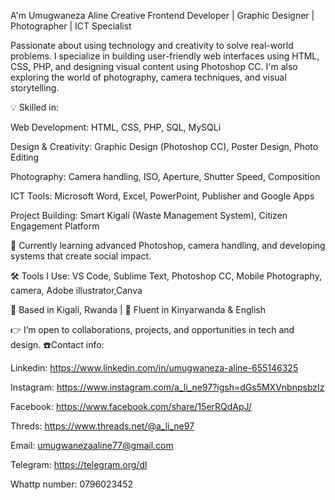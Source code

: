 A'm Umugwaneza Aline
Creative Frontend Developer | Graphic Designer | Photographer | ICT Specialist

Passionate about using technology and creativity to solve real-world problems. I specialize in building user-friendly web interfaces using HTML, CSS, PHP, and designing visual content using Photoshop CC. I'm also exploring the world of photography, camera techniques, and visual storytelling.

💡 Skilled in:

Web Development: HTML, CSS, PHP, SQL, MySQLi

Design & Creativity: Graphic Design (Photoshop CC), Poster Design, Photo Editing

Photography: Camera handling, ISO, Aperture, Shutter Speed, Composition

ICT Tools: Microsoft Word, Excel, PowerPoint, Publisher and Google Apps

Project Building: Smart Kigali (Waste Management System), Citizen Engagement Platform

🎯 Currently learning advanced Photoshop, camera handling, and developing systems that create social impact.

🛠 Tools I Use: VS Code, Sublime Text, Photoshop CC, Mobile Photography, camera, Adobe illustrator,Canva

📍 Based in Kigali, Rwanda | 💬 Fluent in Kinyarwanda & English

👉 I’m open to collaborations, projects, and opportunities in tech and design.
☎️Contact info:

Linkedin:
https://www.linkedin.com/in/umugwaneza-aline-655146325

Instagram:
https://www.instagram.com/a_li_ne97?igsh=dGs5MXVnbnpsbzIz

Facebook:
https://www.facebook.com/share/15erRQdApJ/

Threds: https://www.threads.net/@a_li_ne97

Email: umugwanezaaline77@gmail.com

Telegram:
https://telegram.org/dl

Whattp number: 0796023452
